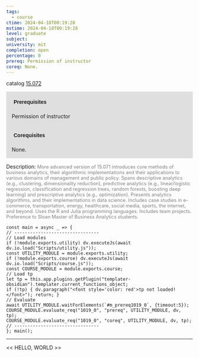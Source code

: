 ```yaml
---
tags:
  - course
ctime: 2024-04-18T00:19:28
mstime: 2024-04-18T00:19:28
level: graduate
subject: 
university: mit
completion: open
percentage: 0
prereq: Permission of instructor
coreq: None.
---
```


catalog [15.072](http://student.mit.edu/catalog/m15a.html#15.072)

<span style="display: block; padding: 15px; background-color: rgb(100, 100, 100, 0.2);"><font id="m_prereq1019_0" style="display: block; font-family: Arial, sans-serif; font-weight: bold; padding: 5px">Prerequisites</font><br><span id="prereq1019_0">Permission of instructor</span></span>
<span style="display: block; padding: 15px; background-color: rgb(100, 100, 100, 0.2);"><font id="m_coreq1019_0" style="display: block; font-family: Arial, sans-serif; font-weight: bold; padding: 5px">Corequisites</font><br><span id="coreq1019_0">None.</span></span>

<font style="">Description:</font>
<font style="color: grey; font-size: 0.8rem;">More advanced version of 15.071 introduces core methods of business analytics, their algorithmic implementations and their applications to various domains of management and public policy. Spans descriptive analytics (e.g., clustering, dimensionality reduction), predictive analytics (e.g., linear/logistic regression, classification and regression trees, random forests, boosting deep learning) and prescriptive analytics (e.g., optimization). Presents analytics algorithms, and their implementations in data science. Includes case studies in e-commerce, transportation, energy, healthcare, social media, sports, the internet, and beyond. Uses the R and Julia programming languages. Includes team projects. Preference to Sloan Master of Business Analytics students.</font>

```dataviewjs
const main = async _ => {
// --------------------------------
// Load modules
if (!module.exports.utility) dv.executeJs(await dv.io.load("Scripts/utility.js"));
const UTILITY_MODULE = module.exports.utility;
if (!module.exports.course) dv.executeJs(await dv.io.load("Scripts/course.js"));
const COURSE_MODULE = module.exports.course;
// Load tp
let tp = this.app.plugins.getPlugin("templater-obsidian").templater.current_functions_object;
if (!tp) { dv.paragraph("<font style='color: red'>tp not loaded!</font>"); return; }
// Evaluate
await UTILITY_MODULE.waitForElements(`#m_prereq1019_0`, {timeout:5});
COURSE_MODULE.evaluate_req("1019_0", "prereq", UTILITY_MODULE, dv, tp);
COURSE_MODULE.evaluate_req("1019_0", "coreq", UTILITY_MODULE, dv, tp);
// --------------------------------
}; main();
```

---

<< HELLO, WORLD >>
